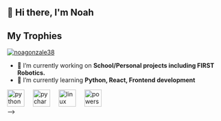 ## 👋 Hi there, I'm Noah

<h2>My Trophies</h2>  
<p align="left"> <a href="https://github.com/ryo-ma/github-profile-trophy"><img src="https://github-profile-trophy.vercel.app/?username=noagonzale38&theme=onedark" alt="noagonzale38" /></a> </p>


- 🔭 I’m currently working on **School/Personal projects including FIRST Robotics.**
- 🌱 I’m currently learning **Python, React, Frontend development**
<div align="left">
  <img src="https://img.shields.io/badge/Python-3776AB?logo=python&logoColor=white&style=for-the-badge" height="40" alt="python logo"  />
  <img width="12" />
  <img src="https://img.shields.io/badge/PyCharm-000000?logo=pycharm&logoColor=white&style=for-the-badge" height="40" alt="pycharm logo"  />
  <img width="12" />
  <img src="https://img.shields.io/badge/Linux-FCC624?logo=linux&logoColor=black&style=for-the-badge" height="40" alt="linux logo"  />
  <img width="12" />
  <img src="https://img.shields.io/badge/PowerShell-5391FE?logo=powershell&logoColor=black&style=for-the-badge" height="40" alt="powershell logo"  />
  <img width="12" />
</div>
-->
